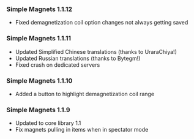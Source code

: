 ### Simple Magnets 1.1.12
- Fixed demagnetization coil option changes not always getting saved

### Simple Magnets 1.1.11
- Updated Simplified Chinese translations (thanks to UraraChiya!)
- Updated Russian translations (thanks to Bytegm!)
- Fixed crash on dedicated servers

### Simple Magnets 1.1.10
- Added a button to highlight demagnetization coil range

### Simple Magnets 1.1.9
- Updated to core library 1.1
- Fix magnets pulling in items when in spectator mode
